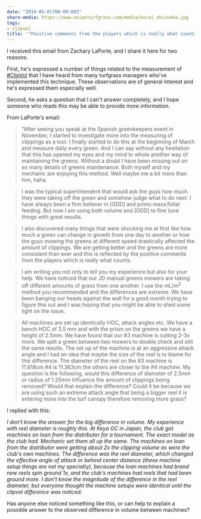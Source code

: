 ```yaml
---
date: "2019-05-01T00:00:00Z"
share-media: https://www.asianturfgrass.com/media/korai_shizuoka.jpg
tags:
- clipvol
title: '"Positive comments from the players which is really what counts"'
---
```


I received this email from Zachary LaPorte, and I share it here for two reasons. 

First, he's expressed a number of things related to the measurement of [#ClipVol](https://twitter.com/hashtag/clipvol?src=hashtag_click) that I have heard from many turfgrass managers who've implemented this technique. These observations are of general interest and he's expressed them especially well.

Second, he asks a question that I can't answer completely, and I hope someone who reads this may be able to provide more information.

From LaPorte's email:

> "After seeing you speak at the Spanish greenkeepers event in November, I started to investigate more into the measuring of clippings as a tool. I finally started to do this at the beginning of March and measure daily every green. And I can say without any hesitation that this has opened my eyes and my mind to whole another way of maintaining the greens. Without a doubt I have been missing out on so many details of greens maintenance. Both myself and my mechanic are enjoying this method. Well maybe me a bit more than him, haha.

> I was the typical superintendent that would ask the guys how much they were taking off the green and somehow judge what to do next. I have always been a firm believer in [GDD] and primo maxx/foliar feeding. But now I am using both volume and [GDD] to fine tune things with great results.

> I also discovered many things that were shocking me at first like how much a green can change in growth from one day to another or how the guys mowing the greens at different speed drastically affected the amount of clippings. We are getting better and the greens are more consistent than ever and this is reflected by the positive comments from the players which is really what counts.

> I am writing you not only to tell you my experience but also for your help. We have noticed that our JD manual greens mowers are taking off different amounts of grass from one another. I use the mL/m<sup>2</sup> method you recommended and the differences are extreme. We have been banging our heads against the wall for a good month trying to figure this out and I was hoping that you might be able to shed some light on the issue.

> All machines are set up identically HOC, attack angles etc. We have a bench HOC of 3.5 mm and with the prism on the greens we have a height of 2.5mm. We have found that our #3 machine is cutting 2-3x more. We split a green between two mowers to double check and still the same results. The set up of the machine is at an aggressive attack angle and I had an idea that maybe the size of the reel is to blame for this difference. The diameter of the reel on the #3 machine is 11.618cm #4 is 11.363cm the others are closer to the #4 machine. My question is the following, would this difference of diameter of 2.5mm or radius of 1.25mm influence the amount of clippings being removed? Would that explain the difference? Could it be because we are using such an extreme attack angle that being a bigger reel it is entering more into the turf canopy therefore removing more grass?

I replied with this:

*I don't know the answer for the big difference in volume. My experience with reel diameter is roughly this. At Keya GC in Japan, the club got machines on loan from the distributor for a tournament. The exact model as the club had. Mechanic set them all up the same. The machines on loan from the distributor were getting about 2x the clipping volume as were the club's own machines. The difference was the reel diameter, which changed the effective angle of attack or behind center distance (these machine setup things are not my specialty), because the loan machines had brand new reels spin ground 1x, and the club's machines had reels that had been ground more. I don't know the magnitude of the difference in the reel diameter, but everyone thought the machine setups were identical until the clipvol difference was noticed.*

Has anyone else noticed something like this, or can help to explain a possible answer to the observed difference in volume between machines?


